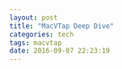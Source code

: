 ```yaml
---
layout: post
title: "MacVTap Deep Dive"
categories: tech
tags: macvtap
date: 2016-09-07 22:23:19
---
```

